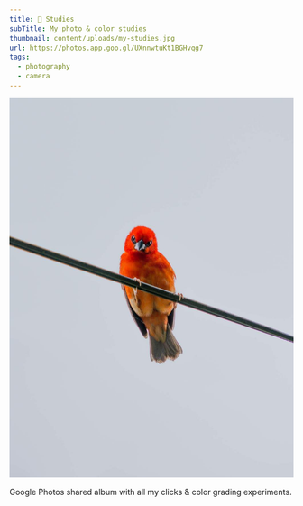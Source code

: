 ```yaml
---
title: 🎨 Studies
subTitle: My photo & color studies
thumbnail: content/uploads/my-studies.jpg
url: https://photos.app.goo.gl/UXnnwtuKt1BGHvqg7
tags:
  - photography
  - camera
---
```


![Studies](content/uploads/my-studies.jpg)

Google Photos shared album with all my clicks & color grading experiments.
